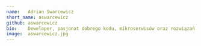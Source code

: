 ```yaml
---
name:   Adrian Swarcewicz
short_name: aswarcewicz
github: aswarcewicz
bio:    Deweloper, pasjonat dobrego kodu, mikroserwisów oraz rozwiązań pozwalających na dobre skalowanie względem rosnącego obciążenia.
image:  aswarcewicz.jpg
---
```

